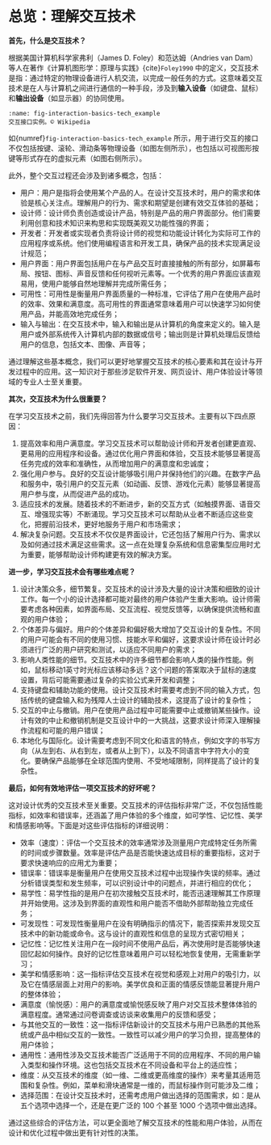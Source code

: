 # 总览：理解交互技术

<!-- 在本节中，我们将：
- 阐述交互技术有关的设计问题；
- 在给定一组要求和约束的情况下设计一种新的交互技术；
- 使用适当的性能和可用性测试来评估交互技术；
- 描述重要的交互技术的历史进展以及影响其演变和最终广泛采用的因素。 -->

<!-- ## 什么是好的交互技术
交互技术的评价指标：易学性、有效性、用户满意度等 -->

**首先，什么是交互技术？**

根据美国计算机科学家弗利（James D. Foley）和范达姆（Andries van Dam）等人在著作《计算机图形学：原理与实践》{cite}`Foley1990` 中的定义，交互技术是指：通过特定的物理设备进行人机交流，以完成一般任务的方式。这意味着交互技术是在人与计算机之间进行通信的一种手段，涉及到**输入设备**（如键盘、鼠标）和**输出设备**（如显示器）的协同使用。

```{figure} fig/interaction-basics-tech_example.png
:name: fig-interaction-basics-tech_example
交互接口实例。© Wikipedia
```

如{numref}`fig-interaction-basics-tech_example` 所示，用于进行交互的接口不仅包括按键、滚轮、滑动条等物理设备（如图左侧所示），也包括以可视图形按键等形式存在的虚拟元素（如图右侧所示）。

此外，整个交互过程还会涉及到诸多概念，包括：
- 用户：用户是指将会使用某个产品的人。在设计交互技术时，用户的需求和体验是核心关注点。理解用户的行为、需求和期望是创建有效交互体验的基础；
- 设计师：设计师负责创造或设计产品，特别是产品的用户界面部分。他们需要利用创意和技术知识来构思和实现既美观又功能性强的界面；
- 开发者：开发者或实现者负责将设计师的视觉和功能设计转化为实际可工作的应用程序或系统。他们使用编程语言和开发工具，确保产品的技术实现满足设计规范；
- 用户界面：用户界面包括用户在与产品交互时直接接触的所有部分，如屏幕布局、按钮、图标、声音反馈和任何视听元素等。一个优秀的用户界面应该直观易用，使用户能够自然地理解并完成所需任务；
- 可用性：可用性是衡量用户界面质量的一种标准，它评估了用户在使用产品时的效率、效果和满意度。高可用性的界面通常意味着用户可以快速学习如何使用产品，并能高效地完成任务；
- 输入与输出：在交互技术中，输入和输出是从计算机的角度来定义的。输入是用户或外部系统传入计算机内部的数据或信号；输出则是计算机处理后反馈给用户的信息，包括文本、图像、声音等；

通过理解这些基本概念，我们可以更好地掌握交互技术的核心要素和其在设计与开发过程中的应用。这一知识对于那些涉足软件开发、网页设计、用户体验设计等领域的专业人士至关重要。

**其次，交互技术为什么很重要？**

在学习交互技术之前，我们先得回答为什么要学习交互技术。主要有以下四点原因：
1. 提高效率和用户满意度。学习交互技术可以帮助设计师和开发者创建更直观、更易用的应用程序和设备。通过优化用户界面和体验，交互技术能够显著提高任务完成的效率和准确性，从而增加用户的满意度和忠诚度；
2. 强化用户参与。良好的交互设计能够吸引用户并保持他们的兴趣。在数字产品和服务中，吸引用户的交互元素（如动画、反馈、游戏化元素）能够显著提高用户参与度，从而促进产品的成功。
3. 适应技术的发展。随着技术的不断进步，新的交互方式（如触摸界面、语音交互、增强现实等）不断涌现。学习交互技术可以帮助从业者不断适应这些变化，把握前沿技术，更好地服务于用户和市场需求；
4. 解决复杂问题。交互技术不仅仅是界面设计，它还包括了解用户行为、需求以及如何通过技术满足这些需求。这一点在处理复杂系统和信息密集型应用时尤为重要，能够帮助设计师构建更有效的解决方案。

**进一步，学习交互技术会有哪些难点呢？**

1. 设计决策众多，细节繁复。交互技术的设计涉及大量的设计决策和细致的设计工作。每一个小的设计选择都可能对最终的用户体验产生重大影响。设计师需要考虑各种因素，如界面布局、交互流程、视觉反馈等，以确保提供流畅和直观的用户体验；
2. 个体差异与偏好。用户的个体差异和偏好极大增加了交互设计的复杂性。不同的用户可能会有不同的使用习惯、技能水平和偏好，这要求设计师在设计时必须进行广泛的用户研究和测试，以适应不同用户的需求；
3. 影响人类性能的细节。交互技术中的许多细节都会影响人类的操作性能。例如，鼠标移动1英寸时光标应该移动多远？这个问题的答案取决于鼠标的速度设置，背后可能需要通过复杂的实验公式来开发和调整；
4. 支持键盘和辅助功能的使用。设计交互技术时需要考虑到不同的输入方式，包括传统的键盘输入和为残障人士设计的辅助技术，这提高了设计的复杂性；
5. 交互的中止与撤销。用户在使用产品过程中可能需要中止或撤销某些操作。设计有效的中止和撤销机制是交互设计中的一大挑战，这要求设计师深入理解操作流程和可能的用户错误；
6. 本地化与国际化。设计需要考虑到不同文化和语言的特点，例如文字的书写方向（从左到右、从右到左，或者从上到下），以及不同语言中字符大小的变化。要确保产品能够在全球范围内使用、不受地域限制，同样提高了设计的复杂性。

**最后，如何有效地评估一项交互技术的好坏呢？**

这对设计优秀的交互技术至关重要。交互技术的评估指标非常广泛，不仅包括性能指标，如效率和错误率，还涵盖了用户体验的多个维度，如可学性、记忆性、美学和情感影响等。下面是对这些评估指标的详细说明：

- 效率（速度）：评估一个交互技术的效率通常涉及测量用户完成特定任务所需的时间或步骤数量。效率是评估产品是否能快速达成目标的重要指标，这对于要求快速响应的应用尤为重要；
- 错误率：错误率是衡量用户在使用交互技术过程中出现操作失误的频率。通过分析错误类型和发生频率，可以识别设计中的问题点，并进行相应的优化；
- 易学性：易学性指的是用户在初次接触交互技术时，能否迅速理解其工作原理并开始使用。这涉及到界面的直观性和用户能否不借助外部帮助独立完成任务；
- 可发现性：可发现性衡量用户在没有明确指示的情况下，能否探索并发现交互技术中的新功能或命令。这与设计的直观性和信息的呈现方式密切相关；
- 记忆性：记忆性关注用户在一段时间不使用产品后，再次使用时是否能够快速回忆起如何操作。良好的记忆性意味着用户可以轻松地恢复使用，无需重新学习；
- 美学和情感影响：这一指标评估交互技术在视觉和感观上对用户的吸引力，以及它在情感层面上对用户的影响。美学优良和正面的情感反馈能显著提升用户的整体体验；
- 满意度（愉悦感）：用户的满意度或愉悦感反映了用户对交互技术整体体验的满意程度。通常通过问卷调查或访谈来收集用户的反馈和感受；
- 与其他交互的一致性：这一指标评估新设计的交互技术与用户已熟悉的其他系统或产品中相似交互的一致性。一致性可以减少用户的学习负担，提高整体的用户体验；
- 通用性：通用性涉及交互技术能否广泛适用于不同的应用程序、不同的用户输入类型和操作环境。这也包括交互技术在不同设备和平台上的适应性；
- 维度：从交互技术的维度（如一维、二维或更高维度的操作）来考量其适用范围和复杂性。例如，菜单和滑块通常是一维的，而鼠标操作则可能涉及二维；
- 选择范围：在设计交互技术时，还需考虑用户做出选择的范围需求，如：是从五个选项中选择一个，还是在更广泛的 100 个甚至 1000 个选项中做出选择。

通过这些综合的评估方法，可以更全面地了解交互技术的性能和用户体验，从而在设计和优化过程中做出更有针对性的决策。

